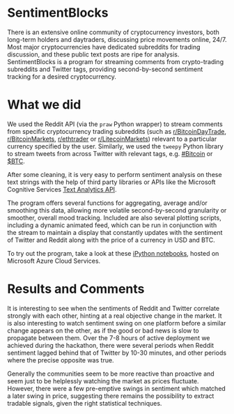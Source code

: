 # SentimentBlocks

There is an extensive online community of cryptocurrency investors, both long-term holders and daytraders, discussing price movements online, 24/7. Most major cryptocurrencies have dedicated subreddits for trading discussion, and these public text posts are ripe for analysis. SentimentBlocks is a program for streaming comments from crypto-trading subreddits and Twitter tags, providing second-by-second sentiment tracking for a desired cryptocurrency.

# What we did

We used the Reddit API (via the `praw` Python wrapper) to stream comments from specific cryptocurrency trading subreddits (such as [r/BitcoinDayTrade](https://www.reddit.com/r/BitcoinDayTrade), [r/BitcoinMarkets](https://www.reddit.com/r/BitcoinMarkets), [r/ethtrader](https://www.reddit.com/r/ethtrader) or [r/LitecoinMarkets](https://www.reddit.com/r/LitecoinMarkets)) relevant to a particular currency specified by the user. Similarly, we used the `tweepy` Python library to stream tweets from across Twitter with relevant tags, e.g. [#Bitcoin](https://twitter.com/search?q=%23bitcoin) or [$BTC](https://twitter.com/search?q=%24BTC).

After some cleaning, it is very easy to perform sentiment analysis on these text strings with the help of third party libraries or APIs like the Microsoft Cognitive Services [Text Analytics API](https://azure.microsoft.com/en-gb/services/cognitive-services/text-analytics).

The program offers several functions for aggregating, average and/or smoothing this data, allowing more volatile second-by-second granularity or smoother, overall mood tracking. Included are also several plotting scripts, including a dynamic animated feed, which can be run in conjunction with the stream to maintain a display that constantly updates with the sentiment of Twitter and Reddit along with the price of a currency in USD and BTC.

To try out the program, take a look at these [iPython notebooks](https://sentimentblocks-jamcowl.notebooks.azure.com/nb/tree), hosted on Microsoft Azure Cloud Services.

# Results and Comments

It is interesting to see when the sentiments of Reddit and Twitter correlate strongly with each other, hinting at a real objective change in the market. It is also interesting to watch sentiment swing on one platform before a similar change appears on the other, as if the good or bad news is slow to propagate between them. Over the 7-8 hours of active deployment we achieved during the hackathon, there were several periods when Reddit sentiment lagged behind that of Twitter by 10-30 minutes, and other periods where the precise opposite was true.

Generally the communities seem to be more reactive than proactive and seem just to be helplessly watching the market as prices fluctuate. However, there were a few pre-emptive swings in sentiment which matched a later swing in price, suggesting there remains the possibility to extract tradable signals, given the right statistical techniques.
